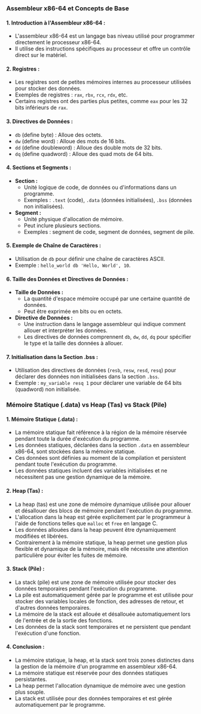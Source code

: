 ### Assembleur x86-64 et Concepts de Base

#### 1. **Introduction à l'Assembleur x86-64 :**
   - L'assembleur x86-64 est un langage bas niveau utilisé pour programmer directement le processeur x86-64.
   - Il utilise des instructions spécifiques au processeur et offre un contrôle direct sur le matériel.

#### 2. **Registres :**
   - Les registres sont de petites mémoires internes au processeur utilisées pour stocker des données.
   - Exemples de registres : `rax`, `rbx`, `rcx`, `rdx`, etc.
   - Certains registres ont des parties plus petites, comme `eax` pour les 32 bits inférieurs de `rax`.

#### 3. **Directives de Données :**
   - `db` (define byte) : Alloue des octets.
   - `dw` (define word) : Alloue des mots de 16 bits.
   - `dd` (define doubleword) : Alloue des double mots de 32 bits.
   - `dq` (define quadword) : Alloue des quad mots de 64 bits.

#### 4. **Sections et Segments :**
   - **Section :**
     - Unité logique de code, de données ou d'informations dans un programme.
     - Exemples : `.text` (code), `.data` (données initialisées), `.bss` (données non initialisées).
   - **Segment :**
     - Unité physique d'allocation de mémoire.
     - Peut inclure plusieurs sections.
     - Exemples : segment de code, segment de données, segment de pile.

#### 5. **Exemple de Chaîne de Caractères :**
   - Utilisation de `db` pour définir une chaîne de caractères ASCII.
   - Exemple : `hello_world db 'Hello, World', 10`.

#### 6. **Taille des Données et Directives de Données :**
   - **Taille de Données :**
     - La quantité d'espace mémoire occupé par une certaine quantité de données.
     - Peut être exprimée en bits ou en octets.
   - **Directive de Données :**
     - Une instruction dans le langage assembleur qui indique comment allouer et interpréter les données.
     - Les directives de données comprennent `db`, `dw`, `dd`, `dq` pour spécifier le type et la taille des données à allouer.

#### 7. **Initialisation dans la Section .bss :**
   - Utilisation des directives de données (`resb`, `resw`, `resd`, `resq`) pour déclarer des données non initialisées dans la section `.bss`.
   - Exemple : `my_variable resq 1` pour déclarer une variable de 64 bits (quadword) non initialisée.




### Mémoire Statique (.data) vs Heap (Tas) vs Stack (Pile)

#### 1. **Mémoire Statique (.data) :**
   - La mémoire statique fait référence à la région de la mémoire réservée pendant toute la durée d'exécution du programme.
   - Les données statiques, déclarées dans la section `.data` en assembleur x86-64, sont stockées dans la mémoire statique.
   - Ces données sont définies au moment de la compilation et persistent pendant toute l'exécution du programme.
   - Les données statiques incluent des variables initialisées et ne nécessitent pas une gestion dynamique de la mémoire.

#### 2. **Heap (Tas) :**
   - La heap (tas) est une zone de mémoire dynamique utilisée pour allouer et désallouer des blocs de mémoire pendant l'exécution du programme.
   - L'allocation dans la heap est gérée explicitement par le programmeur à l'aide de fonctions telles que `malloc` et `free` en langage C.
   - Les données allouées dans la heap peuvent être dynamiquement modifiées et libérées.
   - Contrairement à la mémoire statique, la heap permet une gestion plus flexible et dynamique de la mémoire, mais elle nécessite une attention particulière pour éviter les fuites de mémoire.

#### 3. **Stack (Pile) :**
   - La stack (pile) est une zone de mémoire utilisée pour stocker des données temporaires pendant l'exécution du programme.
   - La pile est automatiquement gérée par le programme et est utilisée pour stocker des variables locales de fonction, des adresses de retour, et d'autres données temporaires.
   - La mémoire de la stack est allouée et désallouée automatiquement lors de l'entrée et de la sortie des fonctions.
   - Les données de la stack sont temporaires et ne persistent que pendant l'exécution d'une fonction.

#### 4. **Conclusion :**
   - La mémoire statique, la heap, et la stack sont trois zones distinctes dans la gestion de la mémoire d'un programme en assembleur x86-64.
   - La mémoire statique est réservée pour des données statiques persistantes.
   - La heap permet l'allocation dynamique de mémoire avec une gestion plus souple.
   - La stack est utilisée pour des données temporaires et est gérée automatiquement par le programme.
